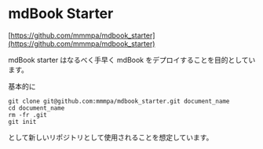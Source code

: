 # mdBook Starter

<i class="fa fa-github"></i> [https://github.com/mmmpa/mdbook_starter](https://github.com/mmmpa/mdbook_starter)

mdBook starter はなるべく手早く mdBook をデプロイすることを目的としています。

基本的に

```shell
git clone git@github.com:mmmpa/mdbook_starter.git document_name
cd document_name
rm -fr .git
git init
```

として新しいリポジトリとして使用されることを想定しています。
